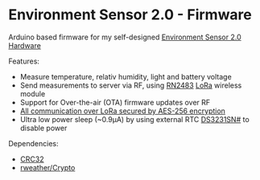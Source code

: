 # Environment Sensor 2.0 - Firmware

Arduino based firmware for my self-designed [Environment Sensor 2.0 Hardware](https://github.com/sebdehne/SensorBoard-Hardware)

Features:
- Measure temperature, relativ humidity, light and battery voltage
- Send measurements to server via RF, using [RN2483](https://www.microchip.com/wwwproducts/en/RN2483) [LoRa](https://en.wikipedia.org/wiki/LoRa) wireless module
- Support for Over-the-air (OTA) firmware updates over RF
- [All communication over LoRa secured by AES-256 encryption](https://dehnes.com/software/2021/04/18/secure-wireless-communication-for-iot-devices.html)
- Ultra low power sleep (~0.9µA) by using external RTC [DS3231SN#](https://no.mouser.com/ProductDetail/Maxim-Integrated/DS3231SN?qs=1eQvB6Dk1vhUlr8%2FOrV0Fw%3D%3D) to disable power

Dependencies:
- [CRC32](https://github.com/bakercp/CRC32)
- [rweather/Crypto](https://github.com/rweather/arduinolibs)
